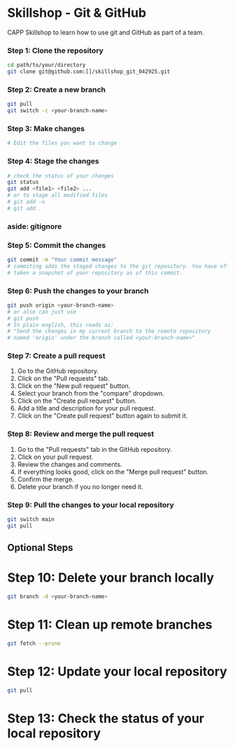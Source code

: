 # Skillshop - Git & GitHub
CAPP Skillshop to learn how to use git and GitHub as part of a team.

### Step 1: Clone the repository
```bash
cd path/to/your/directory
git clone git@github.com:[]/skillshop_git_042925.git
```

### Step 2: Create a new branch
```bash
git pull
git switch -c <your-branch-name>
```

### Step 3: Make changes
```bash
# Edit the files you want to change
```
### Step 4: Stage the changes
```bash
# check the status of your changes
git status
git add <file1> <file2> ...
# or to stage all modified files
# git add -u 
# git add .
```
### aside: gitignore

### Step 5: Commit the changes
```bash
git commit -m "Your commit message"
# commiting adds the staged changes to the git repository. You have officially
# taken a snapshot of your repository as of this commit.
```
### Step 6: Push the changes to your branch
```bash
git push origin <your-branch-name>
# or also can just use  
# git push
# In plain english, this reads as:
# "Send the changes in my current branch to the remote repository
# named 'origin' under the branch called <your-branch-name>"
```

### Step 7: Create a pull request
1. Go to the GitHub repository.
2. Click on the "Pull requests" tab.
3. Click on the "New pull request" button.
4. Select your branch from the "compare" dropdown.
5. Click on the "Create pull request" button.
6. Add a title and description for your pull request.
7. Click on the "Create pull request" button again to submit it.

### Step 8: Review and merge the pull request
1. Go to the "Pull requests" tab in the GitHub repository.
2. Click on your pull request.
3. Review the changes and comments.
4. If everything looks good, click on the "Merge pull request" button.
5. Confirm the merge.
6. Delete your branch if you no longer need it.

### Step 9: Pull the changes to your local repository
```bash
git switch main
git pull
```

## Optional Steps
# Step 10: Delete your branch locally
```bash
git branch -d <your-branch-name>
```
# Step 11: Clean up remote branches
```bash
git fetch --prune
```
# Step 12: Update your local repository
```bash
git pull
```
# Step 13: Check the status of your local repository
```bash
